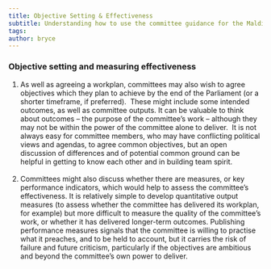 ```yaml
---
title: Objective Setting & Effectiveness
subtitle: Understanding how to use the committee guidance for the Maldives Parliament
tags: 
author: bryce
---
```


<h3><span>Objective setting and measuring effectiveness</span></h3>
<ol>
<li aria-level="2"><span>As well as agreeing a workplan, committees may also wish to agree objectives which they plan to achieve by the end of the Parliament (or a shorter timeframe, if preferred).&nbsp; These might include some intended outcomes, as well as committee outputs. It can be valuable to think about outcomes &ndash; the purpose of the committee&rsquo;s work &ndash; although they may not be within the power of the committee alone to deliver.&nbsp; It is not always easy for committee members, who may have conflicting political views and agendas, to agree common objectives, but an open discussion of differences and of potential common ground can be helpful in getting to know each other and in building team spirit.</span></li>
<br>
<li aria-level="2"><span>Committees might also discuss whether there are measures, or key performance indicators, which would help to assess the committee&rsquo;s effectiveness. It is relatively simple to develop quantitative output measures (to assess whether the committee has delivered its workplan, for example) but more difficult to measure the quality of the committee&rsquo;s work, or whether it has delivered longer-term outcomes. Publishing performance measures signals that the committee is willing to practise what it preaches, and to be held to account, but it carries the risk of failure and future criticism, particularly if the objectives are ambitious and beyond the committee&rsquo;s own power to deliver. </span></li>
</ol>
<p>&nbsp;</p>
<h3>&nbsp;</h3>